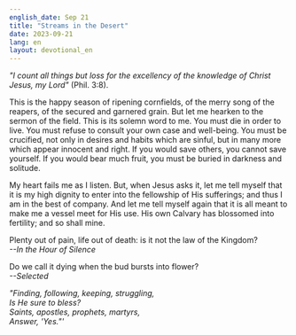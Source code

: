 ```yaml
---
english_date: Sep 21
title: "Streams in the Desert"
date: 2023-09-21
lang: en
layout: devotional_en
---
```





<p><em>"I count all things but loss for the excellency of the knowledge of Christ Jesus, my Lord"</em> (Phil. 3:8).

</p>

<p>This is the happy season of ripening cornfields, of the merry song of the reapers, of the secured and garnered grain. But let me hearken to the sermon of the field. This is its solemn word to me. You must die in order to live. You must refuse to consult your own case and well-being. You must be crucified, not only in desires and habits which are sinful, but in many more which appear innocent and right. If you would save others, you cannot save yourself. If you would bear much fruit, you must be buried in darkness and solitude.

</p>

<p>My heart fails me as I listen. But, when Jesus asks it, let me tell myself that it is my high dignity to enter into the fellowship of His sufferings; and thus I am in the best of company. And let me tell myself again that it is all meant to make me a vessel meet for His use. His own Calvary has blossomed into fertility; and so shall mine.

</p>

<p>Plenty out of pain, life out of death: is it not the law of the Kingdom?<br/> <em>--In the Hour of Silence</em>

</p>

<p>Do we call it dying when the bud bursts into flower?<br/> <em>--Selected</em>

</p>

<p><em>"Finding, following, keeping, struggling,<br/> Is He sure to bless?<br/> Saints, apostles, prophets, martyrs,<br/> Answer, 'Yes."'</em>

</p>

<p></p>